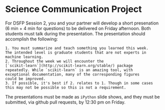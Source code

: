 # Science Communication Project

For DSFP Session 2, you and your partner will develop a short presenation (6 min + 4 min for questions) to be delivered on Friday afternoon. Both students must talk during the presentation. The presentation should accomplish the following:
    
    1. You must summarize and teach something you learned this week. 
    The intended level is graduate students that are not experts in 
    machine learning.
    2. Throughout the week we will encounter the 
    [`scikit-learn`](http://scikit-learn.org/stable/) package 
    repeatedly. While `scikit-learn` is an amazing tool, with 
    exceptional documentation, many of the corresponding figures 
    could be improved. 
    3. If possible, it's best if 2. relates to 1. Though in some cases 
    this may not be possible so this is not a requirement.

The presentations must be made as `iPython` slide shows, and they must be submitted, via github pull requests, by 12:30 pm on Friday.